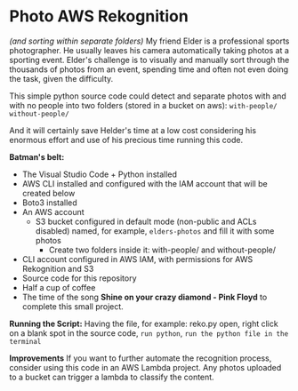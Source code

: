 # Photo AWS Rekognition
_(and sorting within separate folders)_
My friend Elder is a professional sports photographer. 
He usually leaves his camera automatically taking photos at a sporting event. 
Elder's challenge is to visually and manually sort through the thousands of photos from an event, spending time and often not even doing the task, given the difficulty.

This simple python source code could detect and separate photos with and with no people into two folders (stored in a bucket on aws):
`with-people/`
`without-people/`

And it will certainly save Helder's time at a low cost considering his enormous effort and use of his precious time running this code.

**Batman's belt:**
- The Visual Studio Code + Python installed
- AWS CLI installed and configured with the IAM account that will be created below
- Boto3 installed
- An AWS account
  - S3 bucket configured in default mode (non-public and ACLs disabled) named, for example, `elders-photos` and fill it with some photos
    - Create two folders inside it: with-people/ and without-people/
- CLI account configured in AWS IAM, with permissions for AWS Rekognition and S3
- Source code for this repository
- Half a cup of coffee
- The time of the song **Shine on your crazy diamond - Pink Floyd** to complete this small project.

**Running the Script:**
Having the file, for example: reko.py open, right click on a blank spot in the source code, `run python`, `run the python file in the terminal`

**Improvements**
If you want to further automate the recognition process, consider using this code in an AWS Lambda project.
Any photos uploaded to a bucket can trigger a lambda to classify the content.





  
